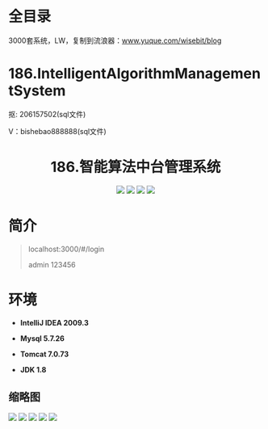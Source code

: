 # 全目录

3000套系统，LW，复制到流浪器：www.yuque.com/wisebit/blog

# 186.IntelligentAlgorithmManagementSystem

<p>抠: 206157502(sql文件)</p>
<p>V：bishebao888888(sql文件)</p>

<p><h1 align="center">186.智能算法中台管理系统</h1></p>


<p align="center">
	<img src="https://img.shields.io/badge/jdk-1.8-orange.svg"/>
    <img src="https://img.shields.io/badge/springboot-5.x-lightgrey.svg"/>
    <img src="https://img.shields.io/badge/vue-3.x-blue.svg"/>
    <img src="https://img.shields.io/badge/mybatis-5.x-yellow.svg"/>
</p>

# 简介
>
> 
>
> localhost:3000/#/login
>
> admin 123456
>



# 环境

- <b>IntelliJ IDEA 2009.3</b>

- <b>Mysql 5.7.26</b>

- <b>Tomcat 7.0.73</b>

- <b>JDK 1.8</b>




## 缩略图

![](https://bitwise.oss-cn-heyuan.aliyuncs.com/2024/9/10/9bb019ac-d4b9-40f0-8fb8-5ff0da4d87f1.png)
![](https://bitwise.oss-cn-heyuan.aliyuncs.com/2024/9/10/7da0f0a4-be67-452c-ae11-b2c2f35b4598.png)
![](https://bitwise.oss-cn-heyuan.aliyuncs.com/2024/9/10/f415f21c-5559-4fb0-b797-c9505d51715d.png)
![](https://bitwise.oss-cn-heyuan.aliyuncs.com/2024/9/10/ab4c01a0-1a65-4a5c-98c9-5d3b9170a415.png)
![](https://bitwise.oss-cn-heyuan.aliyuncs.com/2024/9/10/c4a29005-3613-4c3a-9473-6f0a584c65ef.png)





